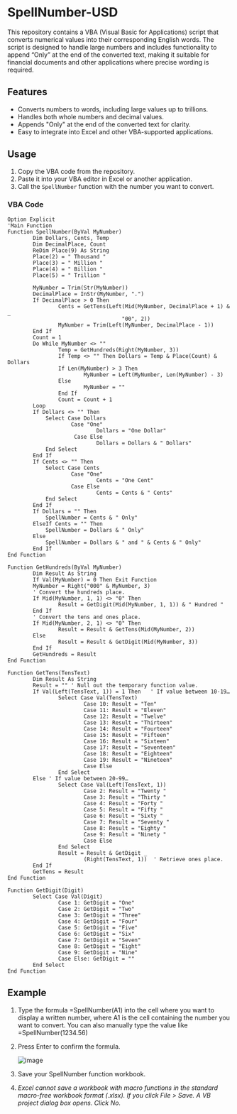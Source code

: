 # SpellNumber-USD
This repository contains a VBA (Visual Basic for Applications) script that converts numerical values into their corresponding English words. The script is designed to handle large numbers and includes functionality to append “Only” at the end of the converted text, making it suitable for financial documents and other applications where precise wording is required.

## Features
- Converts numbers to words, including large values up to trillions.
- Handles both whole numbers and decimal values.
- Appends "Only" at the end of the converted text for clarity.
- Easy to integrate into Excel and other VBA-supported applications.

## Usage
1. Copy the VBA code from the repository.
2. Paste it into your VBA editor in Excel or another application.
3. Call the `SpellNumber` function with the number you want to convert.

### VBA Code
```vba
Option Explicit
'Main Function
Function SpellNumber(ByVal MyNumber)
        Dim Dollars, Cents, Temp
        Dim DecimalPlace, Count
        ReDim Place(9) As String
        Place(2) = " Thousand "
        Place(3) = " Million "
        Place(4) = " Billion "
        Place(5) = " Trillion "
 
        MyNumber = Trim(Str(MyNumber))
        DecimalPlace = InStr(MyNumber, ".")
        If DecimalPlace > 0 Then
                Cents = GetTens(Left(Mid(MyNumber, DecimalPlace + 1) & _
                                    "00", 2))
                MyNumber = Trim(Left(MyNumber, DecimalPlace - 1))
        End If
        Count = 1
        Do While MyNumber <> ""
                Temp = GetHundreds(Right(MyNumber, 3))
                If Temp <> "" Then Dollars = Temp & Place(Count) & Dollars
                If Len(MyNumber) > 3 Then
                        MyNumber = Left(MyNumber, Len(MyNumber) - 3)
                Else
                        MyNumber = ""
                End If
                Count = Count + 1
        Loop
        If Dollars <> "" Then
            Select Case Dollars
                    Case "One"
                            Dollars = "One Dollar"
                     Case Else
                            Dollars = Dollars & " Dollars"
            End Select
        End If
        If Cents <> "" Then
            Select Case Cents
                    Case "One"
                            Cents = "One Cent"
                    Case Else
                            Cents = Cents & " Cents"
            End Select
        End If
        If Dollars = "" Then
            SpellNumber = Cents & " Only"
        ElseIf Cents = "" Then
            SpellNumber = Dollars & " Only"
        Else
            SpellNumber = Dollars & " and " & Cents & " Only"
        End If
End Function
 
Function GetHundreds(ByVal MyNumber)
        Dim Result As String
        If Val(MyNumber) = 0 Then Exit Function
        MyNumber = Right("000" & MyNumber, 3)
        ' Convert the hundreds place.
        If Mid(MyNumber, 1, 1) <> "0" Then
                Result = GetDigit(Mid(MyNumber, 1, 1)) & " Hundred "
        End If
        ' Convert the tens and ones place.
        If Mid(MyNumber, 2, 1) <> "0" Then
                Result = Result & GetTens(Mid(MyNumber, 2))
        Else
                Result = Result & GetDigit(Mid(MyNumber, 3))
        End If
        GetHundreds = Result
End Function
 
Function GetTens(TensText)
        Dim Result As String
        Result = "" ' Null out the temporary function value.
        If Val(Left(TensText, 1)) = 1 Then   ' If value between 10-19…
                Select Case Val(TensText)
                        Case 10: Result = "Ten"
                        Case 11: Result = "Eleven"
                        Case 12: Result = "Twelve"
                        Case 13: Result = "Thirteen"
                        Case 14: Result = "Fourteen"
                        Case 15: Result = "Fifteen"
                        Case 16: Result = "Sixteen"
                        Case 17: Result = "Seventeen"
                        Case 18: Result = "Eighteen"
                        Case 19: Result = "Nineteen"
                        Case Else
                End Select
        Else ' If value between 20-99…
                Select Case Val(Left(TensText, 1))
                        Case 2: Result = "Twenty "
                        Case 3: Result = "Thirty "
                        Case 4: Result = "Forty "
                        Case 5: Result = "Fifty "
                        Case 6: Result = "Sixty "
                        Case 7: Result = "Seventy "
                        Case 8: Result = "Eighty "
                        Case 9: Result = "Ninety "
                        Case Else
                End Select
                Result = Result & GetDigit _
                        (Right(TensText, 1))  ' Retrieve ones place.
        End If
        GetTens = Result
End Function
 
Function GetDigit(Digit)
        Select Case Val(Digit)
                Case 1: GetDigit = "One"
                Case 2: GetDigit = "Two"
                Case 3: GetDigit = "Three"
                Case 4: GetDigit = "Four"
                Case 5: GetDigit = "Five"
                Case 6: GetDigit = "Six"
                Case 7: GetDigit = "Seven"
                Case 8: GetDigit = "Eight"
                Case 9: GetDigit = "Nine"
                Case Else: GetDigit = ""
        End Select
End Function
```

## Example
1. Type the formula =SpellNumber(A1) into the cell where you want to display a written number, where A1 is the cell containing the number you want to convert. You can also manually type the value like =SpellNumber(1234.56)
2. Press Enter to confirm the formula.
   
   ![image](https://github.com/user-attachments/assets/8d027f05-8261-4249-b8bc-48fda60b526d)
   
5. Save your SpellNumber function workbook.
6. _Excel cannot save a workbook with macro functions in the standard macro-free workbook format (.xlsx). If you click File > Save. A VB project dialog box opens. Click No._
   


